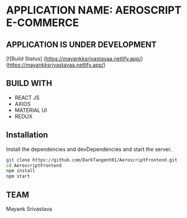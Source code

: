 # APPLICATION NAME: AEROSCRIPT E-COMMERCE
## APPLICATION IS UNDER DEVELOPMENT

[![Build Status] (https://mayankksrivastavaa.netlify.app/)(https://mayankksrivastavaa.netlify.app/)
## BUILD WITH

- REACT JS
- AXIOS
- MATERIAL UI
- REDUX

## Installation

Install the dependencies and devDependencies and start the server.

```bash
git clone https://github.com/DarkTangent01/AeroscriptFrontend.git
cd AeroscriptFrontend
npm install
npm start
```

## TEAM
Mayank Srivastava
